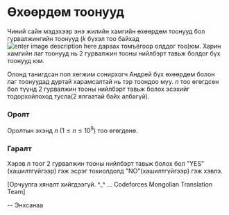Өхөөрдөм тоонууд
================
Чиний сайн мэдэхээр энэ жилийн хамгийн өхөөрдөм тоонууд бол гурвалжингийн тоонууд ($k$ бүхэл тоо байхад ![enter image description here][1] дараах томъёгоор олддог тоо)юм. Харин хамгийн лаг тоонууд нь 2 гурвалжин тооны нийлбэрт тавьж болдог бүх тоонууд юм.
 
Олонд танигдсан поп хөгжим сонирхогч Андрей бүх өхөөрдөм болон лаг тоонуудад дуртай харамсалтай нь тэр тоондоо муу. $n$ тоо өгөгдсөн бол түүнд 2 гурвалжин тооны нийлбэрт тавьж болох эсэхийг тодорхойлоход тусла(2 ялгаатай байх албагүй).
 
### Оролт
Оролтын эхэнд $n$ ($1 ≤ n ≤ 10^9$) тоо өгөгдөнө.
 
### Гаралт
Хэрэв $n$ тоог 2 гурвалжин тооны нийлбэрт тавьж болох бол "YES"(хашилтгүйгээр) гэж эсрэг тохиолдолд "NO"(хашилтгүйгээр) гэж хэвлэ.
 
  [1]: http://espresso.codeforces.com/48cf4d33526da5209922c993ddf2320013993147.png

[Орчуулга хяналт хийгдээгүй. ^_^ ... Codeforces Mongolian Translation Team]

-- Энхсанаа
